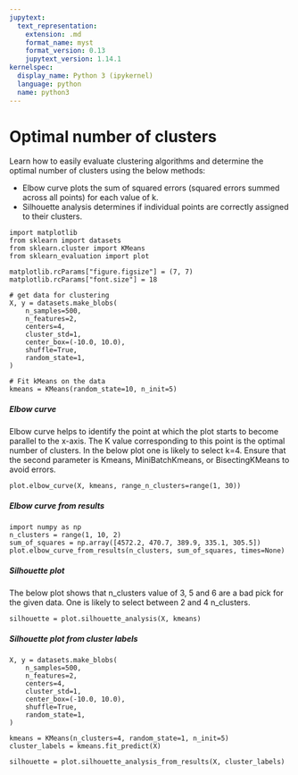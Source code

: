 ```yaml
---
jupytext:
  text_representation:
    extension: .md
    format_name: myst
    format_version: 0.13
    jupytext_version: 1.14.1
kernelspec:
  display_name: Python 3 (ipykernel)
  language: python
  name: python3
---
```


# Optimal number of clusters

Learn how to easily evaluate clustering algorithms and determine the optimal number of clusters using the below methods:

- Elbow curve plots the sum of squared errors (squared errors summed across all points) for each value of k.
- Silhouette analysis determines if individual points are correctly assigned to their clusters.

```{code-cell} ipython3
import matplotlib
from sklearn import datasets
from sklearn.cluster import KMeans
from sklearn_evaluation import plot
```

```{code-cell} ipython3
matplotlib.rcParams["figure.figsize"] = (7, 7)
matplotlib.rcParams["font.size"] = 18
```

```{code-cell} ipython3
# get data for clustering
X, y = datasets.make_blobs(
    n_samples=500,
    n_features=2,
    centers=4,
    cluster_std=1,
    center_box=(-10.0, 10.0),
    shuffle=True,
    random_state=1,
)

# Fit kMeans on the data
kmeans = KMeans(random_state=10, n_init=5)
```

##### Elbow curve

Elbow curve helps to identify the point at which the plot starts to become parallel to the x-axis. The K value corresponding to this point is the optimal number of clusters. In the below plot one is likely to select k=4. Ensure that the second parameter is Kmeans, MiniBatchKmeans, or BisectingKMeans to avoid errors.

```{code-cell} ipython3
plot.elbow_curve(X, kmeans, range_n_clusters=range(1, 30))
```

##### Elbow curve from results

```{code-cell} ipython3
import numpy as np
n_clusters = range(1, 10, 2)
sum_of_squares = np.array([4572.2, 470.7, 389.9, 335.1, 305.5])
plot.elbow_curve_from_results(n_clusters, sum_of_squares, times=None)
```

##### Silhouette plot

The below plot shows that n_clusters value of 3, 5 and 6 are a bad pick for the given data. One is likely to select between 2 and 4 n_clusters.

```{code-cell} ipython3
silhouette = plot.silhouette_analysis(X, kmeans)
```

##### Silhouette plot from cluster labels

```{code-cell} ipython3
X, y = datasets.make_blobs(
    n_samples=500,
    n_features=2,
    centers=4,
    cluster_std=1,
    center_box=(-10.0, 10.0),
    shuffle=True,
    random_state=1,
)

kmeans = KMeans(n_clusters=4, random_state=1, n_init=5)
cluster_labels = kmeans.fit_predict(X)
```

```{code-cell} ipython3
silhouette = plot.silhouette_analysis_from_results(X, cluster_labels)
```
